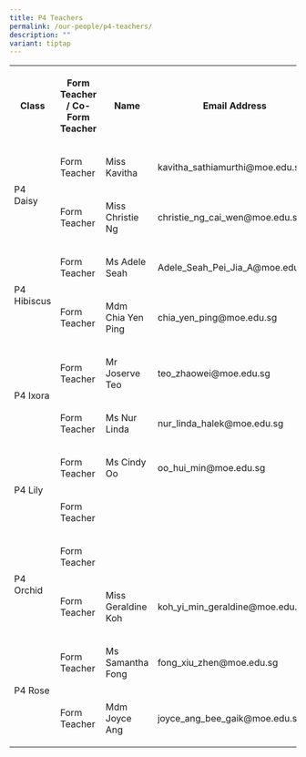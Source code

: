 ```yaml
---
title: P4 Teachers
permalink: /our-people/p4-teachers/
description: ""
variant: tiptap
---
```

<table style="minWidth: 100px">
<colgroup>
<col>
<col>
<col>
<col>
</colgroup>
<tbody>
<tr>
<th rowspan="1" colspan="1">
<p>Class</p>
</th>
<th rowspan="1" colspan="1">
<p>Form Teacher / Co-Form Teacher</p>
</th>
<th rowspan="1" colspan="1">
<p>Name</p>
</th>
<th rowspan="1" colspan="1">
<p>Email Address</p>
</th>
</tr>
<tr>
<td rowspan="2" colspan="1">
<p>P4 Daisy</p>
</td>
<td rowspan="1" colspan="1">
<p>Form Teacher</p>
</td>
<td rowspan="1" colspan="1">
<p>Miss Kavitha</p>
</td>
<td rowspan="1" colspan="1">
<p>kavitha_sathiamurthi@moe.edu.sg</p>
</td>
</tr>
<tr>
<td rowspan="1" colspan="1">
<p>Form Teacher</p>
</td>
<td rowspan="1" colspan="1">
<p>Miss Christie Ng</p>
</td>
<td rowspan="1" colspan="1">
<p>christie_ng_cai_wen@moe.edu.sg</p>
</td>
</tr>
<tr>
<td rowspan="2" colspan="1">
<p>P4 Hibiscus</p>
</td>
<td rowspan="1" colspan="1">
<p>Form Teacher</p>
</td>
<td rowspan="1" colspan="1">
<p>Ms Adele Seah</p>
</td>
<td rowspan="1" colspan="1">
<p>Adele_Seah_Pei_Jia_A@moe.edu.sg</p>
</td>
</tr>
<tr>
<td rowspan="1" colspan="1">
<p>Form Teacher</p>
</td>
<td rowspan="1" colspan="1">
<p>Mdm Chia Yen Ping</p>
</td>
<td rowspan="1" colspan="1">
<p>chia_yen_ping@moe.edu.sg</p>
</td>
</tr>
<tr>
<td rowspan="2" colspan="1">
<p>P4 Ixora</p>
</td>
<td rowspan="1" colspan="1">
<p>Form Teacher</p>
</td>
<td rowspan="1" colspan="1">
<p>Mr Joserve Teo</p>
</td>
<td rowspan="1" colspan="1">
<p>teo_zhaowei@moe.edu.sg</p>
</td>
</tr>
<tr>
<td rowspan="1" colspan="1">
<p>Form Teacher</p>
</td>
<td rowspan="1" colspan="1">
<p>Ms Nur Linda</p>
</td>
<td rowspan="1" colspan="1">
<p>nur_linda_halek@moe.edu.sg</p>
</td>
</tr>
<tr>
<td rowspan="2" colspan="1">
<p>P4 Lily</p>
</td>
<td rowspan="1" colspan="1">
<p>Form Teacher</p>
</td>
<td rowspan="1" colspan="1">
<p>Ms Cindy Oo</p>
</td>
<td rowspan="1" colspan="1">
<p>oo_hui_min@moe.edu.sg</p>
</td>
</tr>
<tr>
<td rowspan="1" colspan="1">
<p>Form Teacher</p>
</td>
<td rowspan="1" colspan="1">
<p></p>
</td>
<td rowspan="1" colspan="1">
<p></p>
</td>
</tr>
<tr>
<td rowspan="2" colspan="1">
<p>P4 Orchid</p>
</td>
<td rowspan="1" colspan="1">
<p>Form Teacher</p>
</td>
<td rowspan="1" colspan="1">
<p></p>
</td>
<td rowspan="1" colspan="1">
<p></p>
</td>
</tr>
<tr>
<td rowspan="1" colspan="1">
<p>Form Teacher</p>
</td>
<td rowspan="1" colspan="1">
<p>Miss Geraldine Koh</p>
</td>
<td rowspan="1" colspan="1">
<p>koh_yi_min_geraldine@moe.edu.sg</p>
</td>
</tr>
<tr>
<td rowspan="2" colspan="1">
<p>P4 Rose</p>
</td>
<td rowspan="1" colspan="1">
<p>Form Teacher</p>
</td>
<td rowspan="1" colspan="1">
<p>Ms Samantha Fong</p>
</td>
<td rowspan="1" colspan="1">
<p>fong_xiu_zhen@moe.edu.sg</p>
</td>
</tr>
<tr>
<td rowspan="1" colspan="1">
<p>Form Teacher</p>
</td>
<td rowspan="1" colspan="1">
<p>Mdm Joyce Ang</p>
</td>
<td rowspan="1" colspan="1">
<p>joyce_ang_bee_gaik@moe.edu.sg</p>
</td>
</tr>
</tbody>
</table>
<p></p>